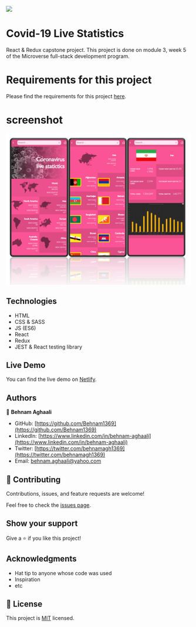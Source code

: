 ![](https://img.shields.io/badge/Microverse-blueviolet)

# Covid-19 Live Statistics
React & Redux capstone project. This project is done on module 3, week 5 of the Microverse full-stack development program.


# Requirements for this project

Please find the requirements for this project [here](https://github.com/microverseinc/curriculum-react-redux/blob/main/capstone/react_capstone.md).

# screenshot 
![Screenshot1](public/images/demo.jpg)


## Technologies

- HTML
- CSS & SASS
- JS (ES6)
- React
- Redux
- JEST & React testing library

## Live Demo
You can find the live demo on [Netlify](https://effortless-travesseiro-5acbee.netlify.app/). 


## Authors

👤 **Behnam Aghaali**

- GitHub: [https://github.com/Behnam1369](https://github.com/Behnam1369)
- LinkedIn: [https://www.linkedin.com/in/behnam-aghaali](https://www.linkedin.com/in/behnam-aghaali)
- Twitter: [https://twitter.com/behnamagh1369](https://twitter.com/behnamagh1369)
- Email: [behnam.aghaali@yahoo.com](mailto:behnam.aghaali@yahoo.com)

## 🤝 Contributing

Contributions, issues, and feature requests are welcome!

Feel free to check the [issues page](../../issues/).

## Show your support

Give a ⭐️ if you like this project!

## Acknowledgments

- Hat tip to anyone whose code was used
- Inspiration
- etc

## 📝 License

This project is [MIT](./MIT.md) licensed.